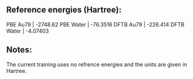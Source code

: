 ## Reference energies (Hartree):

PBE Au79   |    -2748.62
PBE Water  |    -76.3516
DFTB Au79  |    -226.414
DFTB Water |    -4.07403

## Notes:

The current training uses no refrence energies and the units are given in Hartree.
